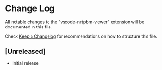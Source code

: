 # Change Log

All notable changes to the "vscode-netpbm-viewer" extension will be documented in this file.

Check [Keep a Changelog](http://keepachangelog.com/) for recommendations on how to structure this file.

## [Unreleased]

- Initial release